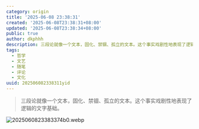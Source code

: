```yaml
---
category: origin
title: '2025-06-08 23:38:31'
created: '2025-06-08T23:38:31+08:00'
updated: '2025-06-08T23:38:34+08:00'
public: true
author: dkphhh
description: 三段论就像一个文本，固化、禁锢、孤立的文本。这个事实戏剧性地表现了逻辑的文字基础……
tags:
  - 哲学
  - 文艺
  - 随笔
  - 评论
  - 文化
uuid: 202506082338311yid
---
```


> 三段论就像一个文本，固化、禁锢、孤立的文本。这个事实戏剧性地表现了逻辑的文字基础。

![2025060823383374b0.webp](https://img.dkphhh.me/2025060823383374b0.webp)
